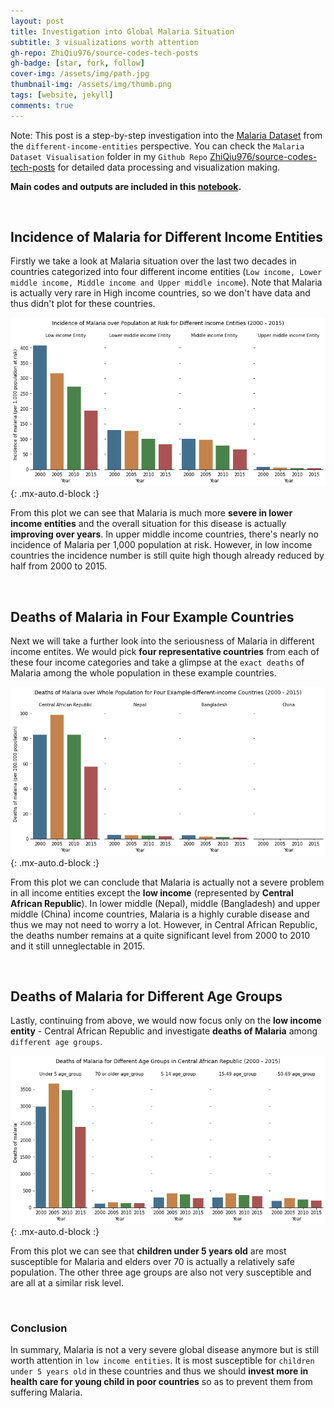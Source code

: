 ```yaml
---
layout: post
title: Investigation into Global Malaria Situation
subtitle: 3 visualizations worth attention
gh-repo: ZhiQiu976/source-codes-tech-posts
gh-badge: [star, fork, follow]
cover-img: /assets/img/path.jpg
thumbnail-img: /assets/img/thumb.png
tags: [website, jekyll]
comments: true
---
```


Note: This post is a step-by-step investigation into the [Malaria Dataset](https://github.com/ZhiQiu976/source-codes-tech-posts/tree/master/Malaria%20Dataset%20Visualisation/data) from the `different-income-entities` perspective. You can check the `Malaria Dataset Visualisation` folder in my `Github Repo` [ZhiQiu976/source-codes-tech-posts](https://github.com/ZhiQiu976/source-codes-tech-posts) for detailed data processing and visualization making.

**Main codes and outputs are included in this [notebook](https://github.com/ZhiQiu976/source-codes-tech-posts/blob/master/Malaria%20Dataset%20Visualisation/visuals_malaria_data.ipynb).**

<br />

## Incidence of Malaria for Different Income Entities

Firstly we take a look at Malaria situation over the last two decades in countries categorized into four different income entities (`Low income, Lower middle income, Middle income and Upper middle income`). Note that Malaria is actually very rare in High income countries, so we don't have data and thus didn't plot for these countries.

![plot1](https://raw.githubusercontent.com/ZhiQiu976/source-codes-tech-posts/master/Malaria%20Dataset%20Visualisation/plot1.png){: .mx-auto.d-block :}

From this plot we can see that Malaria is much more **severe in lower income entities** and the overall situation for this disease is actually **improving over years**. In upper middle income countries, there's nearly no incidence of Malaria per 1,000 population at risk. However, in low income countries the incidence number is still quite high though already reduced by half from 2000 to 2015.

<br />

## Deaths of Malaria in Four Example Countries

Next we will take a further look into the seriousness of Malaria in different income entites. We would pick **four representative countries** from each of these four income categories and take a glimpse at the `exact deaths` of Malaria among the whole population in these example countries.

![plot2](https://raw.githubusercontent.com/ZhiQiu976/source-codes-tech-posts/master/Malaria%20Dataset%20Visualisation/plot2.png){: .mx-auto.d-block :}

From this plot we can conclude that Malaria is actually not a severe problem in all income entities except the **low income** (represented by **Central African Republic**). In lower middle (Nepal), middle (Bangladesh) and upper middle (China) income countries, Malaria is a highly curable disease and thus we may not need to worry a lot. However, in Central African Republic, the deaths number remains at a quite significant level from 2000 to 2010 and it still unneglectable in 2015.

<br />

## Deaths of Malaria for Different Age Groups

Lastly, continuing from above, we would now focus only on the **low income entity** - Central African Republic and investigate **deaths of Malaria** among `different age groups`.

![plot3](https://raw.githubusercontent.com/ZhiQiu976/source-codes-tech-posts/master/Malaria%20Dataset%20Visualisation/plot3.png){: .mx-auto.d-block :}

From this plot we can see that **children under 5 years old** are most susceptible for Malaria and elders over 70 is actually a relatively safe population. The other three age groups are also not very susceptible and are all at a similar risk level.

<br />

### Conclusion

In summary, Malaria is not a very severe global disease anymore but is still worth attention in `low income entities`. It is most susceptible for `children under 5 years old` in these countries and thus we should **invest more in health care for young child in poor countries** so as to prevent them from suffering Malaria.













